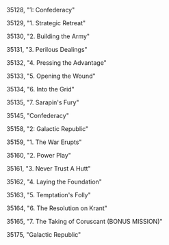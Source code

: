 ﻿35128, "1: Confederacy"

35129, "1. Strategic Retreat"

35130, "2. Building the Army"

35131, "3. Perilous Dealings"

35132, "4. Pressing the Advantage"

35133, "5. Opening the Wound"

35134, "6. Into the Grid"

35135, "7. Sarapin's Fury"

35145, "Confederacy"

35158, "2: Galactic Republic"

35159, "1. The War Erupts"

35160, "2. Power Play"

35161, "3. Never Trust A Hutt"

35162, "4. Laying the Foundation"

35163, "5. Temptation's Folly"

35164, "6. The Resolution on Krant"

35165, "7. The Taking of Coruscant (BONUS MISSION)"

35175, "Galactic Republic"

